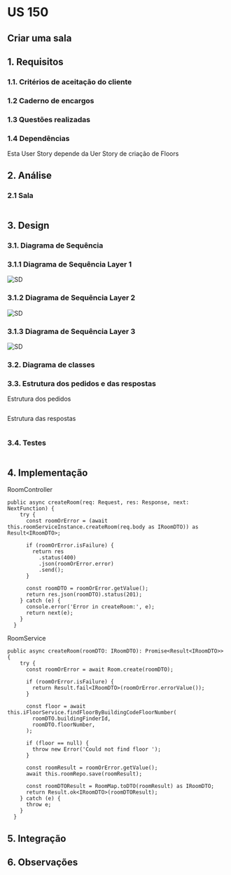 # US 150

## Criar uma sala

## 1. Requisitos

### 1.1. Critérios de aceitação do cliente



### 1.2 Caderno de encargos



### 1.3 Questões realizadas


### 1.4 Dependências

Esta User Story depende da Uer Story de criação de Floors

## 2. Análise

### 2.1 Sala
```json

```
## 3. Design

### 3.1. Diagrama de Sequência

### 3.1.1 Diagrama de Sequência Layer 1
![SD](ModuloGestaoCampus/SD_1.svg)
### 3.1.2 Diagrama de Sequência Layer 2
![SD](ModuloGestaoCampus/SD_2.svg)
### 3.1.3 Diagrama de Sequência Layer 3
![SD](ModuloGestaoCampus/SD_3.svg)

### 3.2. Diagrama de classes


### 3.3. Estrutura dos pedidos e das respostas
Estrutura dos pedidos
```json

```

Estrutura das respostas
```json

```




### 3.4. Testes
```
```
## 4. Implementação
RoomController
```
public async createRoom(req: Request, res: Response, next: NextFunction) {
    try {
      const roomOrError = (await this.roomServiceInstance.createRoom(req.body as IRoomDTO)) as Result<IRoomDTO>;

      if (roomOrError.isFailure) {
        return res
          .status(400)
          .json(roomOrError.error)
          .send();
      }

      const roomDTO = roomOrError.getValue();
      return res.json(roomDTO).status(201);
    } catch (e) {
      console.error('Error in createRoom:', e);
      return next(e);
    }
  }
```

RoomService
```
public async createRoom(roomDTO: IRoomDTO): Promise<Result<IRoomDTO>> {
    try {
      const roomOrError = await Room.create(roomDTO);

      if (roomOrError.isFailure) {
        return Result.fail<IRoomDTO>(roomOrError.errorValue());
      }

      const floor = await this.iFloorService.findFloorByBuildingCodeFloorNumber(
        roomDTO.buildingFinderId,
        roomDTO.floorNumber,
      );

      if (floor == null) {
        throw new Error('Could not find floor ');
      }

      const roomResult = roomOrError.getValue();
      await this.roomRepo.save(roomResult);

      const roomDTOResult = RoomMap.toDTO(roomResult) as IRoomDTO;
      return Result.ok<IRoomDTO>(roomDTOResult);
    } catch (e) {
      throw e;
    }
  }

```

## 5. Integração

## 6. Observações
